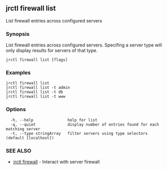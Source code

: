 ## jrctl firewall list

List firewall entries across configured servers

### Synopsis

List firewall entries across configured servers. Specifing a server type will
only display results for servers of that type.

```
jrctl firewall list [flags]
```

### Examples

```
jrctl firewall list
jrctl firewall list -t admin
jrctl firewall list -t db
jrctl firewall list -t www
```

### Options

```
  -h, --help               help for list
  -q, --quiet              display number of entries found for each matching server
  -t, --type stringArray   filter servers using type selectors (default [localhost])
```

### SEE ALSO

* [jrctl firewall](jrctl_firewall.md)	 - Interact with server firewall

